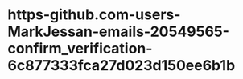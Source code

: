 # https-github.com-users-MarkJessan-emails-20549565-confirm_verification-6c877333fca27d023d150ee6b1b